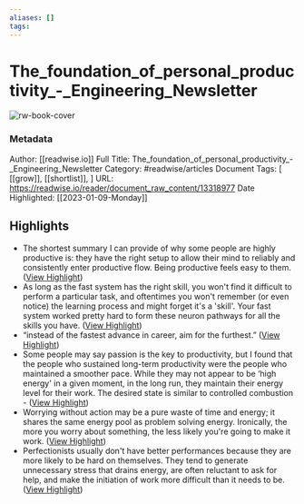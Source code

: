 ```yaml
---
aliases: []
tags:
---
```

# The_foundation_of_personal_productivity_-_Engineering_Newsletter

![rw-book-cover](https://readwise-assets.s3.amazonaws.com/static/images/article1.be68295a7e40.png)
### Metadata
Author: [[readwise.io]]
Full Title: The_foundation_of_personal_productivity_-_Engineering_Newsletter
Category: #readwise/articles
Document Tags: [ [[grow]],  [[shortlist]], ]
URL: https://readwise.io/reader/document_raw_content/13318977
Date Highlighted: [[2023-01-09-Monday]]

## Highlights
- The shortest summary I can provide of why some people are highly productive is: they have the right setup to allow their mind to reliably and consistently enter productive flow. Being productive feels easy to them. ([View Highlight](https://read.readwise.io/read/01gp91na43q7rt5xk1n58decan))
- As long as the fast system has the right skill, you won't find it difficult to perform a particular task, and oftentimes you won't remember (or even notice) the learning process and might forget it's a 'skill'. Your fast system worked pretty hard to form these neuron pathways for all the skills you have. ([View Highlight](https://read.readwise.io/read/01gp923zg5kkhtxgq8dg8gpysg))
- “instead of the fastest advance in career, aim for the furthest.” ([View Highlight](https://read.readwise.io/read/01gpbf9p2nd6q2yn8kqny67xcg))
- Some people may say passion is the key to productivity, but I found that the people who sustained long-term productivity were the people who maintained a smoother pace. While they may not appear to be ‘high energy' in a given moment, in the long run, they maintain their energy level for their work. The desired state is similar to controlled combustion - ([View Highlight](https://read.readwise.io/read/01gpbfdyr5mya2g80gfn7hre9w))
- Worrying without action may be a pure waste of time and energy; it shares the same energy pool as problem solving energy. Ironically, the more you worry about something, the less likely you're going to make it work. ([View Highlight](https://read.readwise.io/read/01gpbfptecwfq0f717f1mja7hf))
- Perfectionists usually don't have better performances because they are more likely to be hard on themselves. They tend to generate unnecessary stress that drains energy, are often reluctant to ask for help, and make the initiation of work more difficult than it needs to be. ([View Highlight](https://read.readwise.io/read/01gpbfre47tt8ec0n98chjr7sf))

